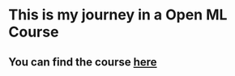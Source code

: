 # This is my journey in a Open ML Course
## You can find the course [here](https://mlcourse.ai/book/index.html)
